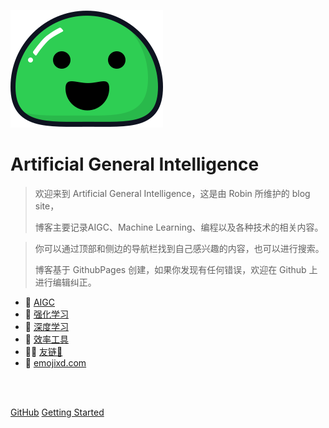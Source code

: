 ![Hello](_media/icon.svg)

# Artificial General Intelligence

>欢迎来到 Artificial General Intelligence，这是由 Robin 所维护的 blog site，
>
>博客主要记录AIGC、Machine Learning、编程以及各种技术的相关内容。

>你可以通过顶部和侧边的导航栏找到自己感兴趣的内容，也可以进行搜索。
>
>博客基于 GithubPages 创建，如果你发现有任何错误，欢迎在 Github 上进行编辑纠正。



- 🦄 [AIGC](aigc/)
- 🤖 [强化学习](rlwiki/)
- 🐾 [深度学习](dlwiki/)
- 🧰 [效率工具](toolbox/)
- 🐻‍❄️ [友链🔗](links.md)
- 🤗 [emojixd.com](https://emojixd.com/)


<br>
<span id="busuanzi_container_site_pv" style='display:none'>
    👀 本站总访问量：<span id="busuanzi_value_site_pv"></span> 次
</span>
<span id="busuanzi_container_site_uv" style='display:none'>
    🚴‍♂️ 本站总访客数：<span id="busuanzi_value_site_uv"></span> 人
</span>
<br>

[GitHub](https://github.com/jianzhnie/llmtech)
[Getting Started](aigc/)

